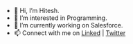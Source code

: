 - 👋 Hi, I’m Hitesh.
- 👀 I’m interested in Programming.
- 🌱 I’m currently working on Salesforce.
- 📫 Connect with me on [Linked](https://www.linkedin.com/in/hiteshgarg98/) | [Twitter](https://twitter.com/h_4_hitesh)

<!---
Hiteshgarg98/Hiteshgarg98 is a ✨ special ✨ repository because its `README.md` (this file) appears on your GitHub profile.
You can click the Preview link to take a look at your changes.
--->
